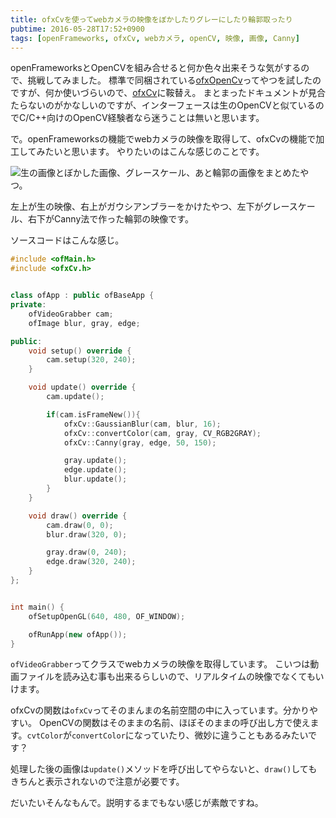 ```yaml
---
title: ofxCvを使ってwebカメラの映像をぼかしたりグレーにしたり輪郭取ったり
pubtime: 2016-05-28T17:52+0900
tags: [openFrameworks, ofxCv, webカメラ, openCV, 映像, 画像, Canny]
---
```


openFrameworksとOpenCVを組み合せると何か色々出来そうな気がするので、挑戦してみました。
標準で同梱されている[ofxOpenCv](http://openframeworks.cc/documentation/ofxOpenCv/)ってやつを試したのですが、何か使いづらいので、[ofxCv](https://github.com/kylemcdonald/ofxCv)に鞍替え。
まとまったドキュメントが見合たらないのがかなしいのですが、インターフェースは生のOpenCVと似ているのでC/C++向けのOpenCV経験者なら迷うことは無いと思います。

で。openFrameworksの機能でwebカメラの映像を取得して、ofxCvの機能で加工してみたいと思います。
やりたいのはこんな感じのことです。

![生の画像とぼかした画像、グレースケール、あと輪郭の画像をまとめたやつ。](/blog/2016/05/ofxcv-blur-grayscale-and-edge.jpg)

左上が生の映像、右上がガウシアンブラーをかけたやつ、左下がグレースケール、右下がCanny法で作った輪郭の映像です。

ソースコードはこんな感じ。
``` cpp
#include <ofMain.h>
#include <ofxCv.h>


class ofApp : public ofBaseApp {
private:
    ofVideoGrabber cam;
    ofImage blur, gray, edge;

public:
    void setup() override {
        cam.setup(320, 240);
    }

    void update() override {
        cam.update();

        if(cam.isFrameNew()){
            ofxCv::GaussianBlur(cam, blur, 16);
            ofxCv::convertColor(cam, gray, CV_RGB2GRAY);
            ofxCv::Canny(gray, edge, 50, 150);

            gray.update();
            edge.update();
            blur.update();
        }
    }

    void draw() override {
        cam.draw(0, 0);
        blur.draw(320, 0);

        gray.draw(0, 240);
        edge.draw(320, 240);
    }
};


int main() {
    ofSetupOpenGL(640, 480, OF_WINDOW);

    ofRunApp(new ofApp());
}
```

`ofVideoGrabber`ってクラスでwebカメラの映像を取得しています。
こいつは動画ファイルを読み込む事も出来るらしいので、リアルタイムの映像でなくてもいけます。

ofxCvの関数は`ofxCv`ってそのまんまの名前空間の中に入っています。分かりやすい。
OpenCVの関数はそのままの名前、ほぼそのままの呼び出し方で使えます。`cvtColor`が`convertColor`になっていたり、微妙に違うこともあるみたいです？

処理した後の画像は`update()`メソッドを呼び出してやらないと、`draw()`してもきちんと表示されないので注意が必要です。

だいたいそんなもんで。説明するまでもない感じが素敵ですね。
